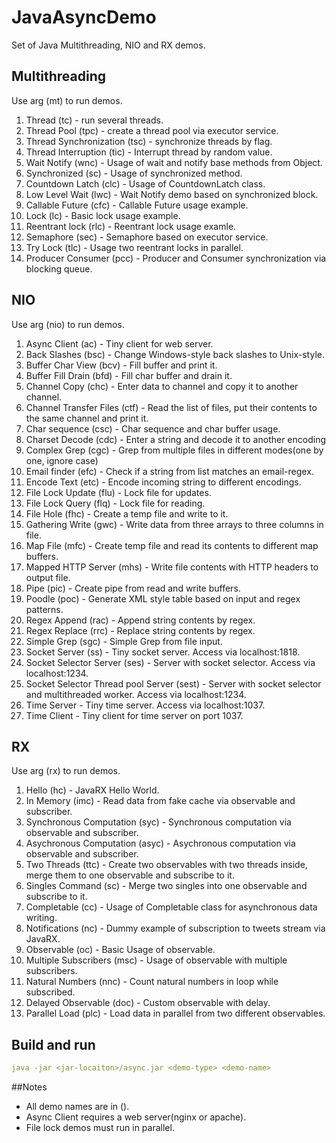 # JavaAsyncDemo

Set of Java Multithreading, NIO and RX demos.

## Multithreading

Use arg (mt) to run demos.

1. Thread (tc) - run several threads.
2. Thread Pool (tpc) - create a thread pool via executor service. 
3. Thread Synchronization (tsc) - synchronize threads by flag.
4. Thread Interruption (tic) - Interrupt thread by random value.
5. Wait Notify (wnc) - Usage of wait and notify base methods from Object.
6. Synchronized (sc) - Usage of synchronized method.
7. Countdown Latch (clc) - Usage of CountdownLatch class.
8. Low Level Wait (lwc) - Wait Notify demo based on synchronized block.
9. Callable Future (cfc) - Callable Future usage example.
10. Lock (lc) - Basic lock usage example.
11. Reentrant lock (rlc) - Reentrant lock usage examle.
12. Semaphore (sec) - Semaphore based on executor service.
13. Try Lock (tlc) - Usage two reentrant locks in parallel.
14. Producer Consumer (pcc) - Producer and Consumer synchronization via blocking queue.

## NIO

Use arg (nio) to run demos.

1. Async Client (ac) - Tiny client for web server.
2. Back Slashes (bsc) - Change Windows-style back slashes to Unix-style. 
3. Buffer Char View (bcv) - Fill buffer and print it.
4. Buffer Fill Drain (bfd) - Fill char buffer and drain it.
5. Channel Copy (chc) - Enter data to channel and copy it to another channel.
6. Channel Transfer Files (ctf) - Read the list of files, put their contents to the same channel and print it.
7. Char sequence (csc) - Char sequence and char buffer usage.
8. Charset Decode (cdc) - Enter a string and decode it to another encoding
9. Complex Grep (cgc) - Grep from multiple files in different modes(one by one, ignore case)
10. Email finder (efc) - Check if a string from list matches an email-regex.
11. Encode Text (etc) - Encode incoming string to different encodings.
12. File Lock Update (flu) - Lock file for updates.
13. File Lock Query (flq) - Lock file for reading.
14. File Hole (fhc) - Create a temp file and write to it.
15. Gathering Write (gwc) - Write data from three arrays to three columns in file.
16. Map File (mfc) - Create temp file and read its contents to different map buffers.
17. Mapped HTTP Server (mhs) - Write file contents with HTTP headers to output file.
18. Pipe (pic) - Create pipe from read and write buffers.
19. Poodle (poc) - Generate XML style table based on input and regex patterns.
20. Regex Append (rac) - Append string contents by regex.
21. Regex Replace (rrc) - Replace string contents by regex.
22. Simple Grep (sgc)  - Simple Grep from file input.
23. Socket Server (ss) - Tiny socket server. Access via localhost:1818.
24. Socket Selector Server (ses) - Server with socket selector. Access via localhost:1234.
25. Socket Selector Thread pool Server (sest) - Server with socket selector and multithreaded worker.
 Access via localhost:1234.
26. Time Server - Tiny time server. Access via localhost:1037.
27. Time Client - Tiny client for time server on port 1037.

## RX

Use arg (rx) to run demos.

1. Hello (hc) - JavaRX Hello World.
2. In Memory (imc) - Read data from fake cache via observable and subscriber.
3. Synchronous Computation (syc) - Synchronous computation via observable and subscriber.
4. Asychronous Computation (asyc) - Asychronous computation via observable and subscriber.
5. Two Threads (ttc) - Create two observables with two threads inside,
merge them to one observable and subscribe to it.
6. Singles Command (sc) - Merge two singles into one observable and subscribe to it. 
7. Completable (cc) - Usage of Completable class for asynchronous data writing.
8. Notifications (nc) - Dummy example of subscription to tweets stream via JavaRX.
9. Observable (oc) - Basic Usage of observable.
10. Multiple Subscribers (msc) - Usage of observable with multiple subscribers.
11. Natural Numbers (nnc) - Count natural numbers in loop while subscribed.
12. Delayed Observable (doc) - Custom observable with delay.
13. Parallel Load (plc) - Load data in parallel from two different observables.



## Build and run
````yaml
java -jar <jar-locaiton>/async.jar <demo-type> <demo-name>
````

##Notes

- All demo names are in ().
- Async Client requires a web server(nginx or apache).
- File lock demos must run in parallel.
